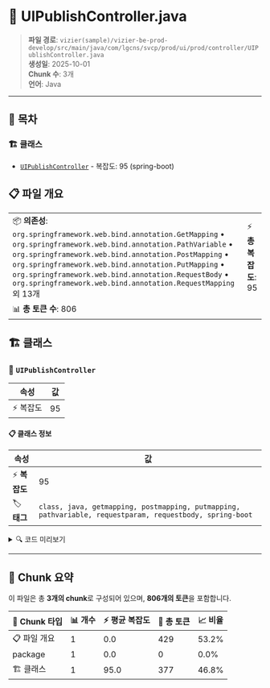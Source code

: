 # 📄 UIPublishController.java

> **파일 경로**: `vizier(sample)/vizier-be-prod-develop/src/main/java/com/lgcns/svcp/prod/ui/prod/controller/UIPublishController.java`  
> **생성일**: 2025-10-01  
> **Chunk 수**: 3개  
> **언어**: Java
---

## 📑 목차

### 🏗️ 클래스
- [`UIPublishController`](#class-uipublishcontroller) - 복잡도: 95 (spring-boot)

## 📋 파일 개요

| | |
|--|--|
| 📦 **의존성**: `org.springframework.web.bind.annotation.GetMapping` • `org.springframework.web.bind.annotation.PathVariable` • `org.springframework.web.bind.annotation.PostMapping` • `org.springframework.web.bind.annotation.PutMapping` • `org.springframework.web.bind.annotation.RequestBody` • `org.springframework.web.bind.annotation.RequestMapping` 외 13개 | ⚡ **총 복잡도**: 95 |
| 📊 **총 토큰 수**: 806 |  |



## 🏗️ 클래스

### <a id="class-uipublishcontroller"></a>🎯 `UIPublishController`

| 속성 | 값 |
|------|----|
| ⚡ 복잡도 | 95 |



#### 📋 클래스 정보

| 속성 | 값 |
|------|----|
| ⚡ **복잡도** | 95 || 📍 **라인 범위** | 29-29 |
| 🏷️ **태그** | `class, java, getmapping, postmapping, putmapping, pathvariable, requestparam, requestbody, spring-boot` || 🏗️ **프레임워크** | `spring-boot` |

<details>
<summary>🔍 코드 미리보기</summary>

```java
public class UIPublishController {
	private final UIPublishService uiPublishService;

	@GetMapping(value = "/packages")
	@Operation(summary = "Package Search", description = "Package Search")
	public PageResult<?> searchPackages(@RequestParam(value = "page", defaultValue = "1") int page,
			@RequestParam(value = "size", defaultValue = "10") int size,
			@RequestParam(required = false) String pubRqstTaskCode,
			@RequestParam(required = false) String pubRqstTaskCodeName,
			@RequestParam(required = false) String pubRqstTaskPubr,
			@RequestParam(required = false) String pubRqstStusCode) {

		PubRqstTaskMSearchReqDto reqDto = new PubRqstTaskMSearchReqDto();
		reqDto.setPage(page);
		reqDto.setSize(size);
		reqDto.setPubRqstTaskCode(pubRqstTaskCode);
		reqDto.setPubRqstTaskCodeName(pubRqstTas...
```

**Chunk 정보**
- 🆔 **ID**: `813e47465038`
- 📍 **라인**: 29-29
- 📊 **토큰**: 377
- 🏷️ **태그**: `class, java, getmapping, postmapping, putmapping...`

</details>

---





## 🧩 Chunk 요약

이 파일은 총 **3개의 chunk**로 구성되어 있으며, **806개의 토큰**을 포함합니다.

| 🧩 Chunk 타입 | 📊 개수 | ⚡ 평균 복잡도 | 📝 총 토큰 | 📈 비율 |
|---------------|--------|-------------|----------|--------|
| 📋 파일 개요 | 1 | 0.0 | 429 | 53.2% |
| package | 1 | 0.0 | 0 | 0.0% |
| 🏗️ 클래스 | 1 | 95.0 | 377 | 46.8% |

